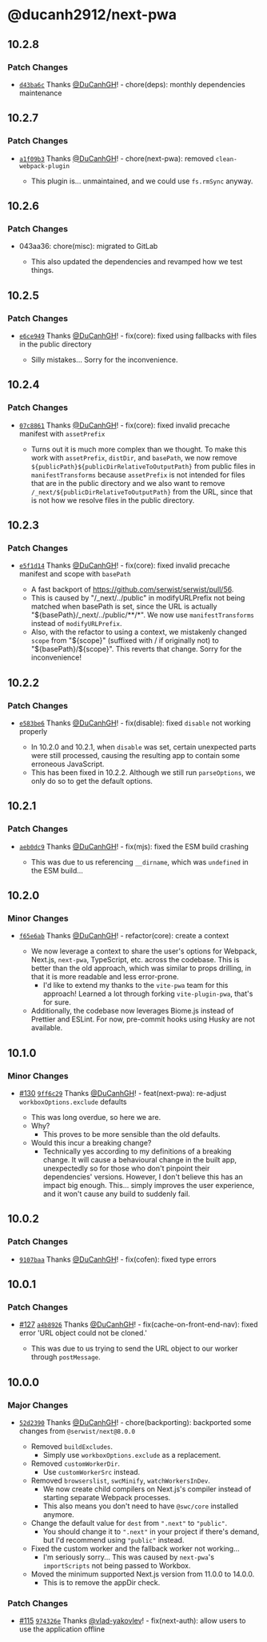 # @ducanh2912/next-pwa

## 10.2.8

### Patch Changes

- [`d43ba6c`](https://github.com/DuCanhGH/next-pwa/commit/d43ba6c2cd0ed0df0a03d1d5e0eb6b7a733ee8b7) Thanks [@DuCanhGH](https://github.com/DuCanhGH)! - chore(deps): monthly dependencies maintenance

## 10.2.7

### Patch Changes

- [`a1f09b3`](https://github.com/DuCanhGH/next-pwa/commit/a1f09b3eee624cc1cdf0d751731b460d910002bd) Thanks [@DuCanhGH](https://github.com/DuCanhGH)! - chore(next-pwa): removed `clean-webpack-plugin`

  - This plugin is... unmaintained, and we could use `fs.rmSync` anyway.

## 10.2.6

### Patch Changes

- 043aa36: chore(misc): migrated to GitLab

  - This also updated the dependencies and revamped how we test things.

## 10.2.5

### Patch Changes

- [`e6ce949`](https://github.com/DuCanhGH/next-pwa/commit/e6ce949366f7fef9f4fdff7c1baf08da25e1268f) Thanks [@DuCanhGH](https://github.com/DuCanhGH)! - fix(core): fixed using fallbacks with files in the public directory

  - Silly mistakes... Sorry for the inconvenience.

## 10.2.4

### Patch Changes

- [`07c8861`](https://github.com/DuCanhGH/next-pwa/commit/07c886159faafc691645c30ad0917f19069d8c6a) Thanks [@DuCanhGH](https://github.com/DuCanhGH)! - fix(core): fixed invalid precache manifest with `assetPrefix`

  - Turns out it is much more complex than we thought. To make this work with `assetPrefix`, `distDir`, and `basePath`, we now remove `${publicPath}${publicDirRelativeToOutputPath}` from public files in `manifestTransforms` because `assetPrefix` is not intended for files that are in the public directory and we also want to remove `/_next/${publicDirRelativeToOutputPath}` from the URL, since that is not how we resolve files in the public directory.

## 10.2.3

### Patch Changes

- [`e5f1d14`](https://github.com/DuCanhGH/next-pwa/commit/e5f1d14828d669e17e694e0a18bcfb2f8231a6b9) Thanks [@DuCanhGH](https://github.com/DuCanhGH)! - fix(core): fixed invalid precache manifest and scope with `basePath`

  - A fast backport of https://github.com/serwist/serwist/pull/56.
  - This is caused by "/\_next/../public" in modifyURLPrefix not being matched when basePath is set, since the URL is actually "${basePath}/\_next/../public/\*\*/\*". We now use `manifestTransforms` instead of `modifyURLPrefix`.
  - Also, with the refactor to using a context, we mistakenly changed `scope` from "${scope}" (suffixed with / if originally not) to "${basePath}/${scope}". This reverts that change. Sorry for the inconvenience!

## 10.2.2

### Patch Changes

- [`e583be6`](https://github.com/DuCanhGH/next-pwa/commit/e583be60114cb5e0b85adbe50ae608a2665a5d13) Thanks [@DuCanhGH](https://github.com/DuCanhGH)! - fix(disable): fixed `disable` not working properly

  - In 10.2.0 and 10.2.1, when `disable` was set, certain unexpected parts were still processed, causing the resulting app to contain some erroneous JavaScript.
  - This has been fixed in 10.2.2. Although we still run `parseOptions`, we only do so to get the default options.

## 10.2.1

### Patch Changes

- [`aeb0dc9`](https://github.com/DuCanhGH/next-pwa/commit/aeb0dc998ce3fbd350e90aad2e534d70f98abc4c) Thanks [@DuCanhGH](https://github.com/DuCanhGH)! - fix(mjs): fixed the ESM build crashing

  - This was due to us referencing `__dirname`, which was `undefined` in the ESM build...

## 10.2.0

### Minor Changes

- [`f65e6ab`](https://github.com/DuCanhGH/next-pwa/commit/f65e6aba279619c2bfb86ed28fe8bf966f6ce11e) Thanks [@DuCanhGH](https://github.com/DuCanhGH)! - refactor(core): create a context

  - We now leverage a context to share the user's options for Webpack, Next.js, `next-pwa`, TypeScript, etc. across the codebase. This is better than the old approach, which was similar to props drilling, in that it is more readable and less error-prone.
    - I'd like to extend my thanks to the `vite-pwa` team for this approach! Learned a lot through forking `vite-plugin-pwa`, that's for sure.
  - Additionally, the codebase now leverages Biome.js instead of Prettier and ESLint. For now, pre-commit hooks using Husky are not available.

## 10.1.0

### Minor Changes

- [#130](https://github.com/DuCanhGH/next-pwa/pull/130) [`9ff6c29`](https://github.com/DuCanhGH/next-pwa/commit/9ff6c29352cb24f17654e2447f2e547c4243e146) Thanks [@DuCanhGH](https://github.com/DuCanhGH)! - feat(next-pwa): re-adjust `workboxOptions.exclude` defaults

  - This was long overdue, so here we are.
  - Why?
    - This proves to be more sensible than the old defaults.
  - Would this incur a breaking change?
    - Technically yes according to my definitions of a breaking change. It will cause a behavioural change in the built app, unexpectedly so for those who don't pinpoint their dependencies' versions. However, I don't believe this has an impact big enough. This... simply improves the user experience, and it won't cause any build to suddenly fail.

## 10.0.2

### Patch Changes

- [`9107baa`](https://github.com/DuCanhGH/next-pwa/commit/9107baa56c8609e6d0d6068721a6f654f0755b14) Thanks [@DuCanhGH](https://github.com/DuCanhGH)! - fix(cofen): fixed type errors

## 10.0.1

### Patch Changes

- [#127](https://github.com/DuCanhGH/next-pwa/pull/127) [`a4b8926`](https://github.com/DuCanhGH/next-pwa/commit/a4b8926b0e4158f7194db38c59f097280d07c324) Thanks [@DuCanhGH](https://github.com/DuCanhGH)! - fix(cache-on-front-end-nav): fixed error 'URL object could not be cloned.'

  - This was due to us trying to send the URL object to our worker through `postMessage`.

## 10.0.0

### Major Changes

- [`52d2390`](https://github.com/DuCanhGH/next-pwa/commit/52d23902cf674345e47d68b85fc0a206d079bf63) Thanks [@DuCanhGH](https://github.com/DuCanhGH)! - chore(backporting): backported some changes from `@serwist/next@8.0.0`

  - Removed `buildExcludes`.
    - Simply use `workboxOptions.exclude` as a replacement.
  - Removed `customWorkerDir`.
    - Use `customWorkerSrc` instead.
  - Removed `browserslist`, `swcMinify`, `watchWorkersInDev`.
    - We now create child compilers on Next.js's compiler instead of starting separate Webpack processes.
    - This also means you don't need to have `@swc/core` installed anymore.
  - Change the default value for `dest` from `".next"` to `"public"`.
    - You should change it to `".next"` in your project if there's demand, but I'd recommend using `"public"` instead.
  - Fixed the custom worker and the fallback worker not working...
    - I'm seriously sorry... This was caused by `next-pwa`'s `importScripts` not being passed to Workbox.
  - Moved the minimum supported Next.js version from 11.0.0 to 14.0.0.
    - This is to remove the appDir check.

### Patch Changes

- [#115](https://github.com/DuCanhGH/next-pwa/pull/115) [`974326e`](https://github.com/DuCanhGH/next-pwa/commit/974326eb21b31b550b0d5b663cc35a2ebc19344c) Thanks [@vlad-yakovlev](https://github.com/vlad-yakovlev)! - fix(next-auth): allow users to use the application offline
